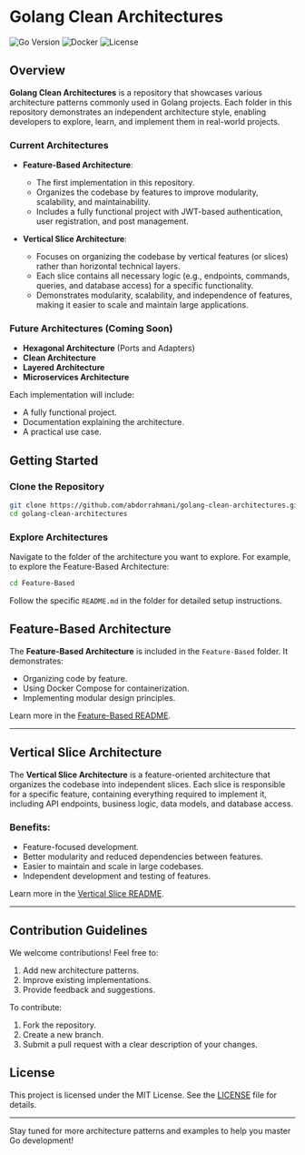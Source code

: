 # Golang Clean Architectures

![Go Version](https://img.shields.io/badge/Go-1.23-blue?style=flat-square&logo=go) ![Docker](https://img.shields.io/badge/Docker-Supported-blue?style=flat-square&logo=docker) ![License](https://img.shields.io/badge/License-MIT-green?style=flat-square)

## Overview
**Golang Clean Architectures** is a repository that showcases various architecture patterns commonly used in Golang projects. Each folder in this repository demonstrates an independent architecture style, enabling developers to explore, learn, and implement them in real-world projects.

### Current Architectures
- **Feature-Based Architecture**:
    - The first implementation in this repository.
    - Organizes the codebase by features to improve modularity, scalability, and maintainability.
    - Includes a fully functional project with JWT-based authentication, user registration, and post management.


- **Vertical Slice Architecture**:
  - Focuses on organizing the codebase by vertical features (or slices) rather than horizontal technical layers.
  - Each slice contains all necessary logic (e.g., endpoints, commands, queries, and database access) for a specific functionality.
  - Demonstrates modularity, scalability, and independence of features, making it easier to scale and maintain large applications.


### Future Architectures (Coming Soon)
- **Hexagonal Architecture** (Ports and Adapters)
- **Clean Architecture**
- **Layered Architecture**
- **Microservices Architecture**

Each implementation will include:
- A fully functional project.
- Documentation explaining the architecture.
- A practical use case.

## Getting Started
### Clone the Repository
```bash
git clone https://github.com/abdorrahmani/golang-clean-architectures.git
cd golang-clean-architectures
```

### Explore Architectures
Navigate to the folder of the architecture you want to explore. For example, to explore the Feature-Based Architecture:
```bash
cd Feature-Based
```
Follow the specific `README.md` in the folder for detailed setup instructions.

## Feature-Based Architecture
The **Feature-Based Architecture** is included in the `Feature-Based` folder. It demonstrates:
- Organizing code by feature.
- Using Docker Compose for containerization.
- Implementing modular design principles.

Learn more in the [Feature-Based README](Feature-Based/README.md).


---

## Vertical Slice Architecture

The **Vertical Slice Architecture** is a feature-oriented architecture that organizes the codebase into independent slices. Each slice is responsible for a specific feature, containing everything required to implement it, including API endpoints, business logic, data models, and database access.

### Benefits:
- Feature-focused development.
- Better modularity and reduced dependencies between features.
- Easier to maintain and scale in large codebases.
- Independent development and testing of features.

Learn more in the [Vertical Slice README](vertical-slice/README.md).

---

## Contribution Guidelines
We welcome contributions! Feel free to:
1. Add new architecture patterns.
2. Improve existing implementations.
3. Provide feedback and suggestions.

To contribute:
1. Fork the repository.
2. Create a new branch.
3. Submit a pull request with a clear description of your changes.

## License
This project is licensed under the MIT License. See the [LICENSE](LICENSE) file for details.

---
Stay tuned for more architecture patterns and examples to help you master Go development!

